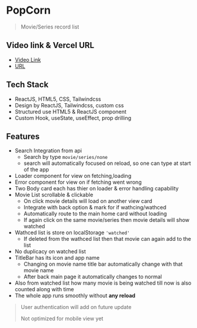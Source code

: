 # PopCorn

> Movie/Series record list

## Video link & Vercel URL

- [Video Link](https://youtu.be/5DSRI8nXt2U)
- [URL](https://pop-corn-six.vercel.app/)

## Tech Stack

- ReactJS, HTML5, CSS, Tailwindcss
- Design by ReactJS, Tailwindcss, custom css
- Structured use HTML5 & ReactJS component
- Custom Hook, useState, useEffect, prop drilling

## Features

- Search Integration from api
  - Search by type `movie/series/none`
  - search will automatically focused on reload, so one can type at start of the app
- Loader component for view on fetching,loading
- Error component for view on if fetching went wrong
- Two Body card each has thier on loader & error handling capability
- Movie List scrollable & clickable
  - On click movie details will load on another view card
  - Integrate with back option & mark for if wathcing/wathced
  - Automatically route to the main home card without loading
  - If again click on the same movie/series then movie details will show watched
- Wathced list is store on localStorage `'watched'`
  - If deleted from the wathced list then that movie can again add to the list
- No duplicacy on watched list
- TitleBar has its icon and app name
  - Changing on movie name title bar automatically change with that movie name
  - After back main page it automatically changes to normal
- Also from watched list how many movie is being watched till now is also counted along with time
- The whole app runs smoothly without **any reload**

> User authentication will add on future update
>
> Not optimized for mobile view yet
